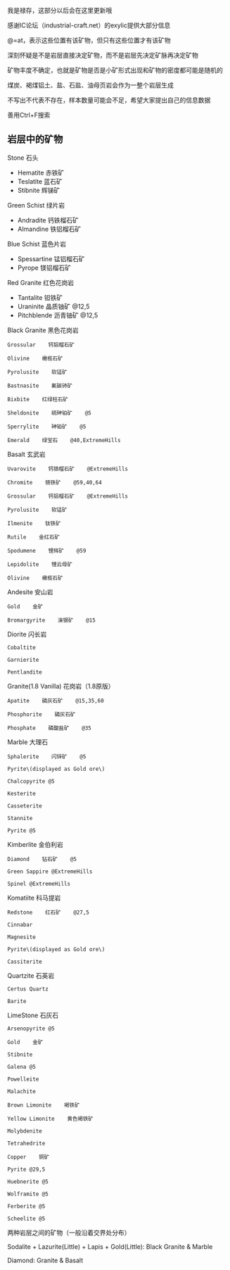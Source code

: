 我是禄存，这部分以后会在这里更新哦

感谢IC论坛（industrial-craft.net）的exylic提供大部分信息

@=at，表示这些位置有该矿物，但只有这些位置才有该矿物

深刻怀疑是不是岩层直接决定矿物，而不是岩层先决定矿脉再决定矿物

矿物丰度不确定，也就是矿物是否是小矿形式出现和矿物的密度都可能是随机的

煤炭、褐煤铝土、盐、石盐、油母页岩会作为一整个岩层生成

不写出不代表不存在，样本数量可能会不足，希望大家提出自己的信息数据

善用Ctrl+F搜索



## 岩层中的矿物

Stone    石头

* Hematite    赤铁矿
* Teslatite    蓝石矿
* Stibnite    辉锑矿

Green Schist    绿片岩

* Andradite    钙铁榴石矿
* Almandine    铁铝榴石矿

Blue Schist    蓝色片岩

* Spessartine    锰铝榴石矿
* Pyrope    镁铝榴石矿

Red Granite    红色花岗岩

* Tantalite    钽铁矿
* Uraninite    晶质铀矿    @12,5
* Pitchblende    沥青铀矿    @12,5

Black Granite    黑色花岗岩

```
Grossular    钙铝榴石矿

Olivine    橄榄石矿

Pyrolusite    软锰矿

Bastnasite    氟碳铈矿

Bixbite    红绿柱石矿

Sheldonite    硫砷铂矿    @5

Sperrylite    砷铂矿    @5

Emerald    绿宝石    @40,ExtremeHills
```

Basalt    玄武岩

```
Uvarovite    钙铬榴石矿    @ExtremeHills

Chromite    铬铁矿    @59,40,64

Grossular    钙铝榴石矿    @ExtremeHills

Pyrolusite    软锰矿

Ilmenite    钛铁矿

Rutile    金红石矿

Spodumene    锂辉矿    @59

Lepidolite    锂云母矿

Olivine    橄榄石矿
```

Andesite    安山岩

```
Gold    金矿

Bromargyrite    溴银矿    @15
```

Diorite    闪长岩

```
Cobaltite

Garnierite

Pentlandite
```

Granite\(1.8 Vanilla\)    花岗岩（1.8原版）

```
Apatite    磷灰石矿    @15,35,60

Phosphorite    磷灰石矿

Phosphate    磷酸盐矿    @35
```

Marble    大理石

```
Sphalerite    闪锌矿    @5

Pyrite\(displayed as Gold ore\)

Chalcopyrite @5

Kesterite

Casseterite

Stannite

Pyrite @5
```

Kimberlite    金伯利岩

```
Diamond    钻石矿    @5

Green Sappire @ExtremeHills

Spinel @ExtremeHills
```

Komatiite    科马提岩

```
Redstone    红石矿    @27,5

Cinnabar

Magnesite

Pyrite\(displayed as Gold ore\)

Cassiterite
```

Quartzite    石英岩

```
Certus Quartz

Barite
```

LimeStone    石灰石

```
Arsenopyrite @5

Gold    金矿

Stibnite

Galena @5

Powelleite

Malachite

Brown Limonite    褐铁矿

Yellow Limonite    黄色褐铁矿

Molybdenite

Tetrahedrite

Copper    铜矿

Pyrite @29,5

Huebnerite @5

Wolframite @5

Ferberite @5

Scheelite @5
```

两种岩层之间的矿物（一般沿着交界处分布）

Sodalite + Lazurite\(Little\) + Lapis + Gold\(Little\): Black Granite & Marble

Diamond: Granite & Basalt

